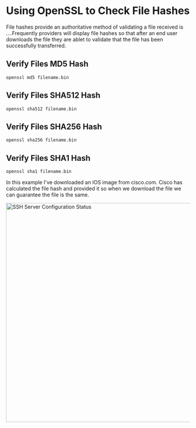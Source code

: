 # Using OpenSSL to Check File Hashes

File hashes provide an authoritative method of validating a file received is ....Frequently providers will display file hashes so that after an end user downloads the file they are ablet to validate that the file has been successfully transferred. 

## Verify Files MD5 Hash
<code>openssl md5 filename.bin</code>

## Verify Files SHA512 Hash
<code>openssl sha512 filename.bin</code>


## Verify Files SHA256 Hash
<code>openssl sha256 filename.bin</code>


## Verify Files SHA1 Hash
<code>openssl sha1 filename.bin</code>


In this example I've downloaded an IOS image from cisco.com.  Cisco has calculated the file hash and provided it so when we download the file we can guarantee the file is the same. 

<img src="/images/01-cisco-file-hashes.png" alt="SSH Server Configuration Status" width=600>



